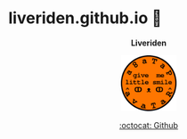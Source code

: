 # liveriden.github.io :watermelon:

<!--
.

.

.

.

.
-->

<div align="center">
<p><strong>Liveriden</strong></p>
</div>

<div align="center">
<a href="https://github.com/liveriden" title="Liveriden"><img src="https://github.com/liveriden/lidev/raw/main/media/img/smile-browser-image.png" alt="Liveriden logo" width="100" height="100"></a>
</div>

<div align="center">

[:octocat: Github](https://github.com/)

</div>
<!-- 'liveridenʳ࿕☦' -->
